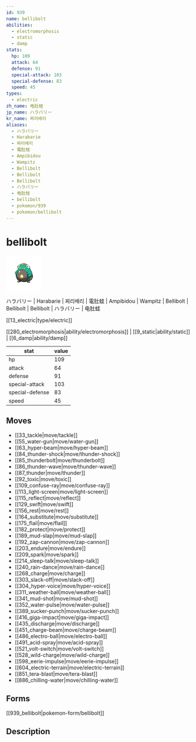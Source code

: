 ```yaml
---
id: 939
name: bellibolt
abilities:
  - electromorphosis
  - static
  - damp
stats:
  hp: 109
  attack: 64
  defense: 91
  special-attack: 103
  special-defense: 83
  speed: 45
types:
  - electric
zh_name: 电肚蛙
jp_name: ハラバリー
kr_name: 찌리배리
aliases:
  - ハラバリー
  - Harabarie
  - 찌리배리
  - 電肚蛙
  - Ampibidou
  - Wampitz
  - Bellibolt
  - Bellibolt
  - Bellibolt
  - ハラバリー
  - 电肚蛙
  - bellibolt
  - pokemon/939
  - pokemon/bellibolt
---
```

# bellibolt

![](https://raw.githubusercontent.com/PokeAPI/sprites/master/sprites/pokemon/939.png)

ハラバリー | Harabarie | 찌리배리 | 電肚蛙 | Ampibidou | Wampitz | Bellibolt | Bellibolt | Bellibolt | ハラバリー | 电肚蛙

[[13_electric|type/electric]]

[[280_electromorphosis|ability/electromorphosis]] | [[9_static|ability/static]] | [[6_damp|ability/damp]]

|stat|value|
|---|---|
|hp|109|
|attack|64|
|defense|91|
|special-attack|103|
|special-defense|83|
|speed|45|


## Moves

- [[33_tackle|move/tackle]]
- [[55_water-gun|move/water-gun]]
- [[63_hyper-beam|move/hyper-beam]]
- [[84_thunder-shock|move/thunder-shock]]
- [[85_thunderbolt|move/thunderbolt]]
- [[86_thunder-wave|move/thunder-wave]]
- [[87_thunder|move/thunder]]
- [[92_toxic|move/toxic]]
- [[109_confuse-ray|move/confuse-ray]]
- [[113_light-screen|move/light-screen]]
- [[115_reflect|move/reflect]]
- [[129_swift|move/swift]]
- [[156_rest|move/rest]]
- [[164_substitute|move/substitute]]
- [[175_flail|move/flail]]
- [[182_protect|move/protect]]
- [[189_mud-slap|move/mud-slap]]
- [[192_zap-cannon|move/zap-cannon]]
- [[203_endure|move/endure]]
- [[209_spark|move/spark]]
- [[214_sleep-talk|move/sleep-talk]]
- [[240_rain-dance|move/rain-dance]]
- [[268_charge|move/charge]]
- [[303_slack-off|move/slack-off]]
- [[304_hyper-voice|move/hyper-voice]]
- [[311_weather-ball|move/weather-ball]]
- [[341_mud-shot|move/mud-shot]]
- [[352_water-pulse|move/water-pulse]]
- [[389_sucker-punch|move/sucker-punch]]
- [[416_giga-impact|move/giga-impact]]
- [[435_discharge|move/discharge]]
- [[451_charge-beam|move/charge-beam]]
- [[486_electro-ball|move/electro-ball]]
- [[491_acid-spray|move/acid-spray]]
- [[521_volt-switch|move/volt-switch]]
- [[528_wild-charge|move/wild-charge]]
- [[598_eerie-impulse|move/eerie-impulse]]
- [[604_electric-terrain|move/electric-terrain]]
- [[851_tera-blast|move/tera-blast]]
- [[886_chilling-water|move/chilling-water]]

## Forms



[[939_bellibolt|pokemon-form/bellibolt]]

## Description



